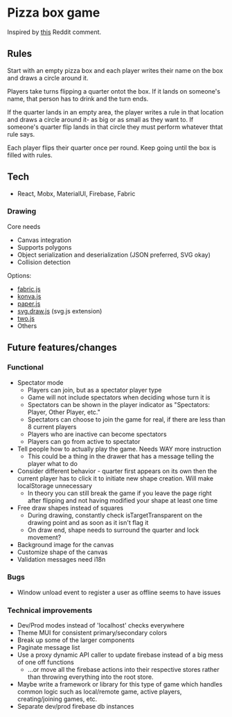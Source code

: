 # Pizza box game
Inspired by [this](https://www.reddit.com/r/AskReddit/comments/7m6g6h/drinkers_of_reddit_what_are_some_insanely_good/drs4wil/) Reddit comment.

## Rules
Start with an empty pizza box and each player writes their name on the box and draws a circle around it.

Players take turns flipping a quarter ontot the box. If it lands on someone's name, that person has to drink and the turn ends.

If the quarter lands in an empty area, the player writes a rule in that location and draws a circle around it- as big or as small as they want to. If someone's quarter flip lands in that circle they must perform whatever thtat rule says.

Each player flips their quarter once per round. Keep going until the box is filled with rules.

## Tech
* React, Mobx, MaterialUI, Firebase, Fabric

### Drawing
Core needs
* Canvas integration
* Supports polygons
* Object serialization and deserialization (JSON preferred, SVG okay)
* Collision detection

Options:
* [fabric.js](http://fabricjs.com/)
* [konva.js](https://konvajs.org/)
* [paper.js](http://paperjs.org/)
* [svg.draw.js](https://github.com/svgdotjs/svg.draw.js) (svg.js extension)
* [two.js](https://two.js.org/)
* Others

## Future features/changes
### Functional
* Spectator mode
  * Players can join, but as a spectator player type
  * Game will not include spectators when deciding whose turn it is
  * Spectators can be shown in the player indicator as "Spectators: Player, Other Player, etc."
  * Spectators can choose to join the game for real, if there are less than 8 current players
  * Players who are inactive can become spectators
  * Players can go from active to spectator
* Tell people how to actually play the game. Needs WAY more instruction
  * This could be a thing in the drawer that has a message telling the player what to do
* Consider different behavior - quarter first appears on its own then the current player has to click it to initiate new shape creation. Will make localStorage unnecessary
  * In theory you can still break the game if you leave the page right after flipping and not having modified your shape at least one time
* Free draw shapes instead of squares
  * During drawing, constantly check isTargetTransparent on the drawing point and as soon as it isn't flag it
  * On draw end, shape needs to surround the quarter and lock movement?
* Background image for the canvas
* Customize shape of the canvas
* Validation messages need i18n

### Bugs
* Window unload event to register a user as offline seems to have issues

### Technical improvements
* Dev/Prod modes instead of 'localhost' checks everywhere
* Theme MUI for consistent primary/secondary colors
* Break up some of the larger components
* Paginate message list
* Use a proxy dynamic API caller to update firebase instead of a big mess of one off functions
  * ...or move all the firebase actions into their respective stores rather than throwing everything into the root store. 
* Maybe write a framework or library for this type of game which handles common logic such as local/remote game, active players, creating/joining games, etc.
* Separate dev/prod firebase db instances